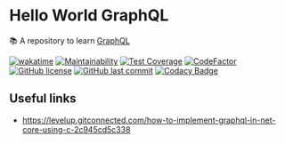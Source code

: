 # Hello World GraphQL

📚 A repository to learn [GraphQL](https://graphql.org/)

[![wakatime](https://wakatime.com/badge/github/GuilhermeStracini/hello-world-graphql.svg)](https://wakatime.com/badge/github/GuilhermeStracini/hello-world-graphql)
[![Maintainability](https://api.codeclimate.com/v1/badges/117544b1282598b5e025/maintainability)](https://codeclimate.com/github/GuilhermeStracini/hello-world-graphql/maintainability)
[![Test Coverage](https://api.codeclimate.com/v1/badges/117544b1282598b5e025/test_coverage)](https://codeclimate.com/github/GuilhermeStracini/hello-world-graphql/test_coverage)
[![CodeFactor](https://www.codefactor.io/repository/github/GuilhermeStracini/hello-world-graphql/badge)](https://www.codefactor.io/repository/github/GuilhermeStracini/hello-world-graphql)
[![GitHub license](https://img.shields.io/github/license/GuilhermeStracini/hello-world-graphql)](https://github.com/GuilhermeStracini/hello-world-graphql)
[![GitHub last commit](https://img.shields.io/github/last-commit/GuilhermeStracini/hello-world-graphql)](https://github.com/GuilhermeStracini/hello-world-graphql)
[![Codacy Badge](https://app.codacy.com/project/badge/Grade/2d4f2f7bd72b4db8900b6f64557a7bdd)](https://app.codacy.com/gh/GuilhermeStracini/hello-world-graphql/dashboard?utm_source=gh&utm_medium=referral&utm_content=&utm_campaign=Badge_grade)

## Useful links

- https://levelup.gitconnected.com/how-to-implement-graphql-in-net-core-using-c-2c945cd5c338
